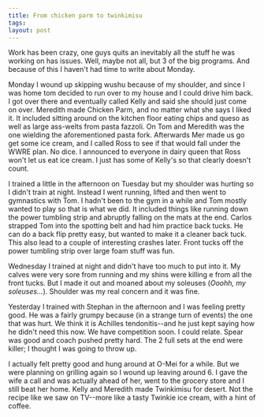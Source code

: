 ```yaml
---
title: From chicken parm to twinkimisu
tags: 
layout: post
---
```

Work has been crazy, one guys quits an inevitably all the stuff he was working on has issues.  Well, maybe not all, but 3 of the big programs.  And because of this I haven't had time to write about Monday.



Monday I wound up skipping wushu because of my shoulder, and since I was home tom decided to run over to my house and I could drive him back.  I got over there and eventually called Kelly and said she should just come on over.  Meredith made Chicken Parm, and no matter what she says I liked it.  It included sitting around on the kitchen floor eating chips and queso as well as large ass-welts from pasta fazzoli. On Tom and Meredith was the one wielding the aforementioned pasta fork. Afterwards Mer made us go get some ice cream, and I called Ross to see if that would fall under the WWRE plan.  No dice.  I announced to everyone in dairy queen that Ross won't let us eat ice cream.  I just has some of Kelly's so that clearly doesn't count.   



I trained a little in the afternoon on Tuesday but my shoulder was hurting so I didn't train at night.  Instead I went running, lifted and then went to gymnastics with Tom.  I hadn't been to the gym in a while and Tom mostly wanted to play so that is what we did.  It included things like running down the power tumbling strip and abruptly falling on the mats at the end.  Carlos strapped Tom into the spotting belt and had him practice back tucks.  He can do a back flip pretty easy, but wanted to make it a cleaner back tuck.  This also lead to a couple of interesting crashes later.  Front tucks off the power tumbling strip over large foam stuff was fun.   



Wednesday I trained at night and didn't have too much to put into it.  My calves were very sore from running and my shins were killing e from all the front tucks.  But I made it out and moaned about my soleuses (_Ooohh, my soleuses..._).  Shoulder was my real concern and it was fine.



Yesterday I trained with Stephan in the afternoon and I was feeling pretty good.  He was a fairly grumpy because (in a strange turn of events) the one that was hurt.  We think it is Achilles tendonitis--and he just kept saying how he didn't need this now. We have competition soon.  I could relate. Spear was good and coach pushed pretty hard.  The 2 full sets at the end were killer; I thought I was going to throw up.  



I actually felt pretty good and hung around at O-Mei for a while.  But we were planning on grilling again so I wound up leaving around 6.  I gave the wife a call and was actually ahead of her, went to the grocery store and I still beat her home.  Kelly and Meredith made Twinkimisu for desert.  Not the recipe like we saw on TV--more like a tasty Twinkie ice cream, with a hint of coffee.
